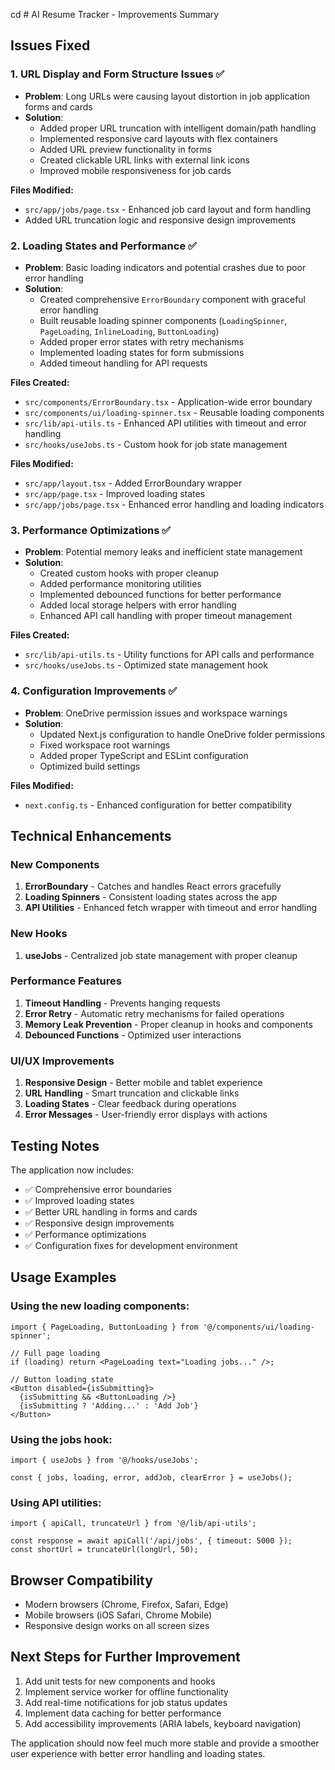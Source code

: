cd # AI Resume Tracker - Improvements Summary

## Issues Fixed

### 1. URL Display and Form Structure Issues ✅
- **Problem**: Long URLs were causing layout distortion in job application forms and cards
- **Solution**:
  - Added proper URL truncation with intelligent domain/path handling
  - Implemented responsive card layouts with flex containers
  - Added URL preview functionality in forms
  - Created clickable URL links with external link icons
  - Improved mobile responsiveness for job cards

**Files Modified:**
- `src/app/jobs/page.tsx` - Enhanced job card layout and form handling
- Added URL truncation logic and responsive design improvements

### 2. Loading States and Performance ✅
- **Problem**: Basic loading indicators and potential crashes due to poor error handling
- **Solution**:
  - Created comprehensive `ErrorBoundary` component with graceful error handling
  - Built reusable loading spinner components (`LoadingSpinner`, `PageLoading`, `InlineLoading`, `ButtonLoading`)
  - Added proper error states with retry mechanisms
  - Implemented loading states for form submissions
  - Added timeout handling for API requests

**Files Created:**
- `src/components/ErrorBoundary.tsx` - Application-wide error boundary
- `src/components/ui/loading-spinner.tsx` - Reusable loading components
- `src/lib/api-utils.ts` - Enhanced API utilities with timeout and error handling
- `src/hooks/useJobs.ts` - Custom hook for job state management

**Files Modified:**
- `src/app/layout.tsx` - Added ErrorBoundary wrapper
- `src/app/page.tsx` - Improved loading states
- `src/app/jobs/page.tsx` - Enhanced error handling and loading indicators

### 3. Performance Optimizations ✅
- **Problem**: Potential memory leaks and inefficient state management
- **Solution**:
  - Created custom hooks with proper cleanup
  - Added performance monitoring utilities
  - Implemented debounced functions for better performance
  - Added local storage helpers with error handling
  - Enhanced API call handling with proper timeout management

**Files Created:**
- `src/lib/api-utils.ts` - Utility functions for API calls and performance
- `src/hooks/useJobs.ts` - Optimized state management hook

### 4. Configuration Improvements ✅
- **Problem**: OneDrive permission issues and workspace warnings
- **Solution**:
  - Updated Next.js configuration to handle OneDrive folder permissions
  - Fixed workspace root warnings
  - Added proper TypeScript and ESLint configuration
  - Optimized build settings

**Files Modified:**
- `next.config.ts` - Enhanced configuration for better compatibility

## Technical Enhancements

### New Components
1. **ErrorBoundary** - Catches and handles React errors gracefully
2. **Loading Spinners** - Consistent loading states across the app
3. **API Utilities** - Enhanced fetch wrapper with timeout and error handling

### New Hooks
1. **useJobs** - Centralized job state management with proper cleanup

### Performance Features
1. **Timeout Handling** - Prevents hanging requests
2. **Error Retry** - Automatic retry mechanisms for failed operations
3. **Memory Leak Prevention** - Proper cleanup in hooks and components
4. **Debounced Functions** - Optimized user interactions

### UI/UX Improvements
1. **Responsive Design** - Better mobile and tablet experience
2. **URL Handling** - Smart truncation and clickable links
3. **Loading States** - Clear feedback during operations
4. **Error Messages** - User-friendly error displays with actions

## Testing Notes

The application now includes:
- ✅ Comprehensive error boundaries
- ✅ Improved loading states
- ✅ Better URL handling in forms and cards
- ✅ Responsive design improvements
- ✅ Performance optimizations
- ✅ Configuration fixes for development environment

## Usage Examples

### Using the new loading components:
```tsx
import { PageLoading, ButtonLoading } from '@/components/ui/loading-spinner';

// Full page loading
if (loading) return <PageLoading text="Loading jobs..." />;

// Button loading state
<Button disabled={isSubmitting}>
  {isSubmitting && <ButtonLoading />}
  {isSubmitting ? 'Adding...' : 'Add Job'}
</Button>
```

### Using the jobs hook:
```tsx
import { useJobs } from '@/hooks/useJobs';

const { jobs, loading, error, addJob, clearError } = useJobs();
```

### Using API utilities:
```tsx
import { apiCall, truncateUrl } from '@/lib/api-utils';

const response = await apiCall('/api/jobs', { timeout: 5000 });
const shortUrl = truncateUrl(longUrl, 50);
```

## Browser Compatibility
- Modern browsers (Chrome, Firefox, Safari, Edge)
- Mobile browsers (iOS Safari, Chrome Mobile)
- Responsive design works on all screen sizes

## Next Steps for Further Improvement
1. Add unit tests for new components and hooks
2. Implement service worker for offline functionality
3. Add real-time notifications for job status updates
4. Implement data caching for better performance
5. Add accessibility improvements (ARIA labels, keyboard navigation)

The application should now feel much more stable and provide a smoother user experience with better error handling and loading states.
